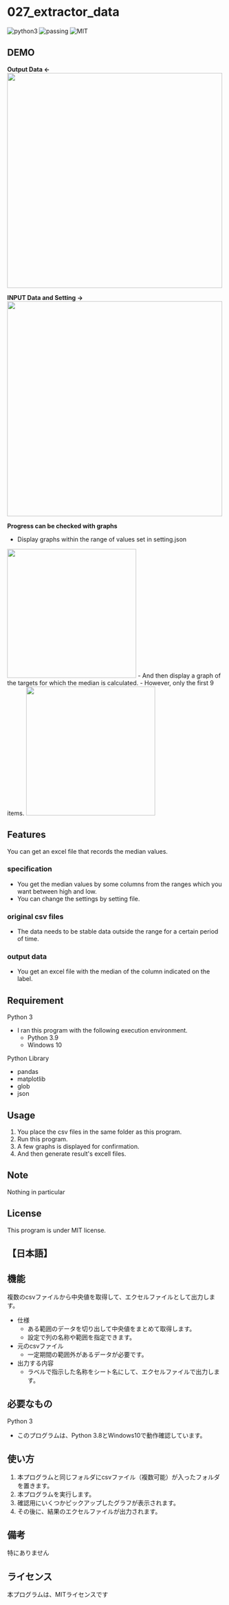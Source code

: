 # 027_extractor_data

![python3](https://img.shields.io/badge/type-python3-brightgreen)  ![passing](https://img.shields.io/badge/windows%20build-passing-brightgreen) ![MIT](https://img.shields.io/badge/license-MIT-brightgreen)  

## DEMO

**Output Data  <-**  
<img src="https://user-images.githubusercontent.com/44888139/172100508-a9327c7c-4f92-4c51-bb7f-9780c049f6b9.png" width="500px">

**INPUT Data and Setting  ->**  
<img src="https://user-images.githubusercontent.com/44888139/182105493-adaf5984-e297-4d95-a112-917758739690.png" width="500px"> 

**Progress can be checked with graphs**

- Display graphs within the range of values set in setting.json  
<img src="https://user-images.githubusercontent.com/44888139/172105932-a8bd6c5c-63b0-45d0-b8dc-1ce4b97944d6.png" width="300px">   
- And then display a graph of the targets for which the median is calculated.  
- However, only the first 9 items.  
<img src="https://user-images.githubusercontent.com/44888139/172106153-71021afb-9e28-4ab0-be67-23e05965e5e4.png" width="300px"> 

## Features

You can get an excel file that records the median values.

### specification

- You get the median values by some columns from the ranges which you want between high and low.
- You can change the settings by setting file.

### original csv files

- The data needs to be stable data outside the range for a certain period of time.

### output data

- You get an excel file with the median of the column indicated on the label.

## Requirement  

Python 3

- I ran this program with the following execution environment.
  - Python 3.9
  - Windows 10

Python Library

- pandas
- matplotlib
- glob
- json

## Usage

1. You place the csv files in the same folder as this program.
1. Run this program.
1. A few graphs is displayed for confirmation.
1. And then generate result's excell files.

## Note

Nothing in particular

## License

This program is under MIT license.

## 【日本語】

## 機能

複数のcsvファイルから中央値を取得して、エクセルファイルとして出力します。

- 仕様
  - ある範囲のデータを切り出して中央値をまとめて取得します。
  - 設定で列の名称や範囲を指定できます。
- 元のcsvファイル
  - 一定期間の範囲外があるデータが必要です。
- 出力する内容
  - ラベルで指示した名称をシート名にして、エクセルファイルで出力します。

## 必要なもの

Python 3

- このプログラムは、Python 3.8とWindows10で動作確認しています。

## 使い方

1. 本プログラムと同じフォルダにcsvファイル（複数可能）が入ったフォルダを置きます。
1. 本プログラムを実行します。
1. 確認用にいくつかピックアップしたグラフが表示されます。
1. その後に、結果のエクセルファイルが出力されます。  

## 備考

特にありません

## ライセンス

本プログラムは、MITライセンスです